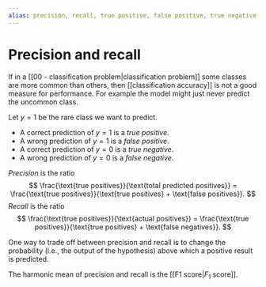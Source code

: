 ```yaml
---
alias: precision, recall, true positive, false positive, true negative, false negative
---
```

# Precision and recall

If in a [[00 - classification problem|classification problem]] some classes are more common than others, then [[classification accuracy]] is not a good measure for performance. For example the model might just never predict the uncommon class.

Let $y=1$ be the rare class we want to predict. 

- A correct prediction of $y = 1$ is a *true positive*.
- A wrong prediction of $y = 1$ is a *false positive*.
- A correct prediction of $y = 0$ is a *true negative*.
- A wrong prediction of $y = 0$ is a *false negative*.

*Precision* is the ratio
$$
	\frac{\text{true positives}}{\text{total predicted positives}} =
	\frac{\text{true positives}}{\text{true positives} + \text{false positives}}.
$$
*Recall* is the ratio
$$
	\frac{\text{true positives}}{\text{actual positives}} =
	\frac{\text{true positives}}{\text{true positives} + \text{false negatives}}.
$$

One way to trade off between precision and recall is to change the probability (i.e., the output of the hypothesis) above which a positive result is predicted.

The harmonic mean of precision and recall is the [[F1 score|$F_1$ score]].
